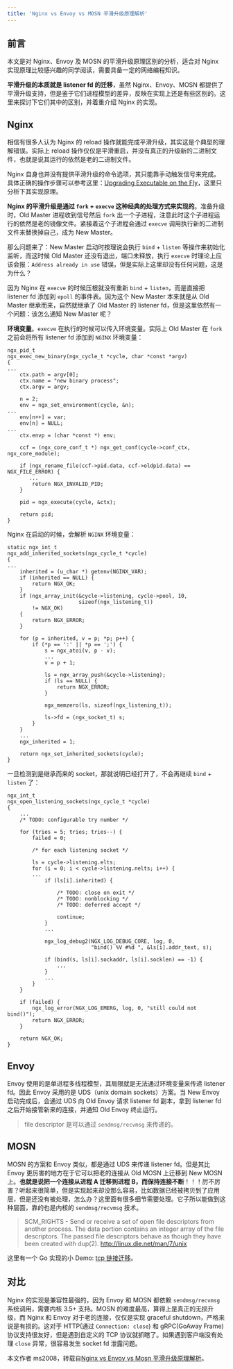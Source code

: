 ```yaml
---
title: 'Nginx vs Envoy vs MOSN 平滑升级原理解析'
---
```


## 前言

本文是对 Nginx、Envoy 及 MOSN 的平滑升级原理区别的分析，适合对 Nginx 实现原理比较感兴趣的同学阅读，需要具备一定的网络编程知识。

**平滑升级的本质就是 listener fd 的迁移**，虽然 Nginx、Envoy、MOSN 都提供了平滑升级支持，但是鉴于它们进程模型的差异，反映在实现上还是有些区别的。这里来探讨下它们其中的区别，并着重介绍 Nginx 的实现。

## Nginx

相信有很多人认为 Nginx 的 reload 操作就能完成平滑升级，其实这是个典型的理解错误。实际上 reload 操作仅仅是平滑重启，并没有真正的升级新的二进制文件，也就是说其运行的依然是老的二进制文件。

Nginx 自身也并没有提供平滑升级的命令选项，其只能靠手动触发信号来完成。具体正确的操作步骤可以参考这里：[Upgrading Executable on the Fly](http://nginx.org/en/docs/control.html#upgrade)，这里只分析下其实现原理。

**Nginx 的平滑升级是通过 `fork` + `execve` 这种经典的处理方式来实现的**。准备升级时，Old Master 进程收到信号然后 `fork` 出一个子进程，注意此时这个子进程运行的依然是老的镜像文件。紧接着这个子进程会通过 `execve` 调用执行新的二进制文件来替换掉自己，成为 New Master。

那么问题来了：New Master 启动时按理说会执行 `bind` + `listen` 等操作来初始化监听，而这时候 Old Master 还没有退出，端口未释放，执行 `execve` 时理论上应该会报：`Address already in use` 错误，但是实际上这里却没有任何问题，这是为什么？

因为 Nginx 在 `execve` 的时候压根就没有重新 `bind` + `listen`，而是直接把 listener fd 添加到 `epoll` 的事件表。因为这个 New Master 本来就是从 Old Master 继承而来，自然就继承了 Old Master 的 listener fd，但是这里依然有一个问题：该怎么通知 New Master 呢？

**环境变量**。`execve` 在执行的时候可以传入环境变量。实际上 Old Master 在 `fork` 之前会将所有 listener fd 添加到 `NGINX` 环境变量：

```nginx
ngx_pid_t
ngx_exec_new_binary(ngx_cycle_t *cycle, char *const *argv)
{
...
    ctx.path = argv[0];
    ctx.name = "new binary process";
    ctx.argv = argv;

    n = 2;
    env = ngx_set_environment(cycle, &n);
...
    env[n++] = var;
    env[n] = NULL;
...
    ctx.envp = (char *const *) env;

    ccf = (ngx_core_conf_t *) ngx_get_conf(cycle->conf_ctx, ngx_core_module);

    if (ngx_rename_file(ccf->pid.data, ccf->oldpid.data) == NGX_FILE_ERROR) {
       ...
        return NGX_INVALID_PID;
    }

    pid = ngx_execute(cycle, &ctx);

    return pid;
}
```

Nginx 在启动的时候，会解析 `NGINX` 环境变量：

```nginx
static ngx_int_t
ngx_add_inherited_sockets(ngx_cycle_t *cycle)
{
...
    inherited = (u_char *) getenv(NGINX_VAR);
    if (inherited == NULL) {
        return NGX_OK;
    }
    if (ngx_array_init(&cycle->listening, cycle->pool, 10,
                       sizeof(ngx_listening_t))
        != NGX_OK)
    {
        return NGX_ERROR;
    }

    for (p = inherited, v = p; *p; p++) {
        if (*p == ':' || *p == ';') {
            s = ngx_atoi(v, p - v);
            ...
            v = p + 1;

            ls = ngx_array_push(&cycle->listening);
            if (ls == NULL) {
                return NGX_ERROR;
            }

            ngx_memzero(ls, sizeof(ngx_listening_t));

            ls->fd = (ngx_socket_t) s;
        }
    }
    ...
    ngx_inherited = 1;

    return ngx_set_inherited_sockets(cycle);
}
```

一旦检测到是继承而来的 socket，那就说明已经打开了，不会再继续 `bind` + `listen` 了：

```nginx
ngx_int_t
ngx_open_listening_sockets(ngx_cycle_t *cycle)
{
    ...
    /* TODO: configurable try number */

    for (tries = 5; tries; tries--) {
        failed = 0;

        /* for each listening socket */

        ls = cycle->listening.elts;
        for (i = 0; i < cycle->listening.nelts; i++) {
        ...
            if (ls[i].inherited) {

                /* TODO: close on exit */
                /* TODO: nonblocking */
                /* TODO: deferred accept */

                continue;
            }
            ...

            ngx_log_debug2(NGX_LOG_DEBUG_CORE, log, 0,
                           "bind() %V #%d ", &ls[i].addr_text, s);

            if (bind(s, ls[i].sockaddr, ls[i].socklen) == -1) {
                ...
            }
            ...
        }
    }

    if (failed) {
        ngx_log_error(NGX_LOG_EMERG, log, 0, "still could not bind()");
        return NGX_ERROR;
    }

    return NGX_OK;
}
```

## Envoy

Envoy 使用的是单进程多线程模型，其局限就是无法通过环境变量来传递 listener fd。因此 Envoy 采用的是 UDS（unix domain sockets）方案。当 New Envoy 启动完成后，会通过 UDS 向 Old Envoy 请求 listener fd 副本，拿到 listener fd 之后开始接管新来的连接，并通知 Old Envoy 终止运行。

> file descriptor 是可以通过 `sendmsg/recvmsg` 来传递的。

## MOSN

MOSN 的方案和 Envoy 类似，都是通过 UDS 来传递 listener fd。但是其比 Envoy 更厉害的地方在于它可以把老的连接从 Old MOSN 上迁移到 New MOSN 上。**也就是说把一个连接从进程 A 迁移到进程 B，而保持连接不断**！！！厉不厉害？听起来很简单，但是实现起来却没那么容易，比如数据已经被拷贝到了应用层，但是还没有被处理，怎么办？这里面有很多细节需要处理。它子所以能做到这种层面，靠的也是内核的 `sendmsg/recvmsg` 技术。

> SCM_RIGHTS - Send or receive a set of open file descriptors from another process. The data portion contains an integer array of the file descriptors. The passed file descriptors behave as though they have been created with dup(2). <http://linux.die.net/man/7/unix>

这里有一个 Go 实现的小 Demo: [tcp 链接迁移](https://zhuanlan.zhihu.com/p/97340154)。

## 对比

Nginx 的实现是兼容性最强的，因为 Envoy 和 MOSN 都依赖 `sendmsg/recvmsg` 系统调用，需要内核 3.5+ 支持。MOSN 的难度最高，算得上是真正的无损升级，而 Nginx 和 Envoy 对于老的连接，仅仅是实现 graceful shutdown，严格来说是有损的。这对于 HTTP(通过 `Connection: close`) 和 gRPC(GoAway Frame) 协议支持很友好，但是遇到自定义的 TCP 协议就抓瞎了。如果遇到客户端没有处理 `close` 异常，很容易发生 socket fd 泄露问题。

本文作者 ms2008，转载自[Nginx vs Envoy vs Mosn 平滑升级原理解析](https://ms2008.github.io/2019/12/28/hot-upgrade/)。
